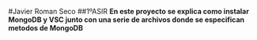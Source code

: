 #Javier Roman Seco
##1ºASIR
**En este proyecto se explica como instalar MongoDB y VSC junto con una serie de archivos donde se especifican metodos de MongoDB**